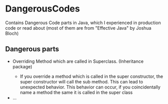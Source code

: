 # DangerousCodes

Contains Dangerous Code parts in Java, which I experienced in production code or read about (most of them are from "Effective Java" by Joshua Bloch)

## Dangerous parts
<ul>
  <li>Overriding Method which are called in Superclass. (Inheritance package)</li> 
    <ul>
      <li>If you override a method which is called in the super constructor, the super constructor will call the sub method. This can lead to unexpected behavior. This behavior can occur, if you coincidentally name a method the same it is called in the super class</li>
    </ul>
  <li>...</li>
</ul>
